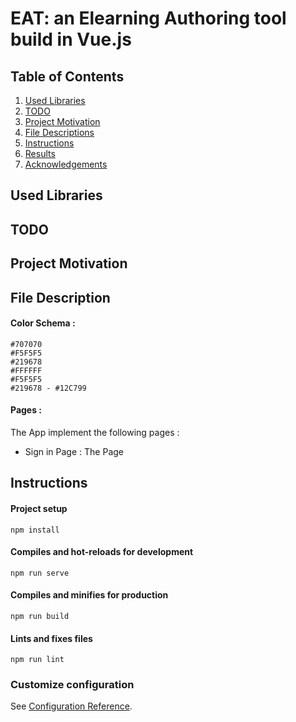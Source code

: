 # EAT: an Elearning Authoring tool build in Vue.js

## Table of Contents

1. [Used Libraries](#libraries)
2. [TODO](#libraries)
3. [Project Motivation](#motivation)
4. [File Descriptions](#files)
4. [Instructions](#instructions)
5. [Results](#results)
6. [Acknowledgements](#acknowledgements)

## Used Libraries <a name="libraries"></a>

## TODO <a name="libraries"></a>

## Project Motivation <a name="motivation"></a>

## File Description <a name="motivation"></a>
#### Color Schema :
    #707070
    #F5F5F5
    #219678
    #FFFFFF
    #F5F5F5
    #219678 - #12C799

#### Pages :
The App implement the following pages :
  * Sign in Page : The Page
## Instructions <a name="instructions"></a>

#### Project setup
```
npm install
```

#### Compiles and hot-reloads for development
```
npm run serve
```

#### Compiles and minifies for production
```
npm run build
```

#### Lints and fixes files
```
npm run lint
```

### Customize configuration
See [Configuration Reference](https://cli.vuejs.org/config/).
